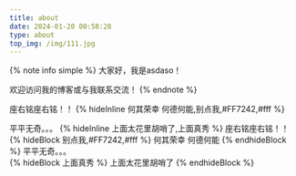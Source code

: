 ```yaml
---
title: about
date: 2024-01-20 00:58:28
type: about
top_img: /img/111.jpg 
---
```

{% note info simple %}
大家好，我是asdaso！

欢迎访问我的博客或与我联系交流！
{% endnote %}

<!-- {% note simple %}
默认 提示块
{% endnote %}

{% note default simple %}
default 提示块
{% endnote %}

{% note primary simple %}
primary 提示块
{% endnote %}

{% note success simple %}
success 提示块
{% endnote %}

{% note info simple %}
info 提示块
{% endnote %}

{% note warning simple %}
warning 提示块
{% endnote %}

{% note danger simple %}
danger 提示块
{% endnote %} -->
座右铭座右铭！！ {% hideInline 何其荣幸 何德何能,别点我,#FF7242,#fff %}

平平无奇。。。  {% hideInline 上面太花里胡哨了,上面真秀 %}
座右铭座右铭！！ 
{% hideBlock  别点我,#FF7242,#fff %}
何其荣幸 何德何能
{% endhideBlock %}
平平无奇。。。  
{% hideBlock 上面真秀 %}
 上面太花里胡哨了
{% endhideBlock %}